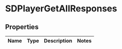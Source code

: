 # SDPlayerGetAllResponses

## Properties
Name | Type | Description | Notes
------------ | ------------- | ------------- | -------------
